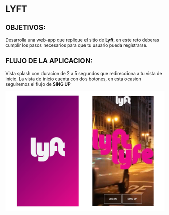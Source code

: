 # LYFT

## OBJETIVOS:

Desarrolla una web-app que replique el sitio de **Lyft**, en este reto deberas cumplir los pasos necesarios para que tu usuario pueda registrarse.

## FLUJO DE LA APLICACION:

Vista splash con duracion de 2 a 5 segundos que redirecciona a tu vista de inicio. La vista de inicio cuenta con dos botones, en esta ocasion seguiremos el flujo de **SING UP**

![](https://github.com/PaoSil/appLyft/blob/master/assets/docs/splash.png)
